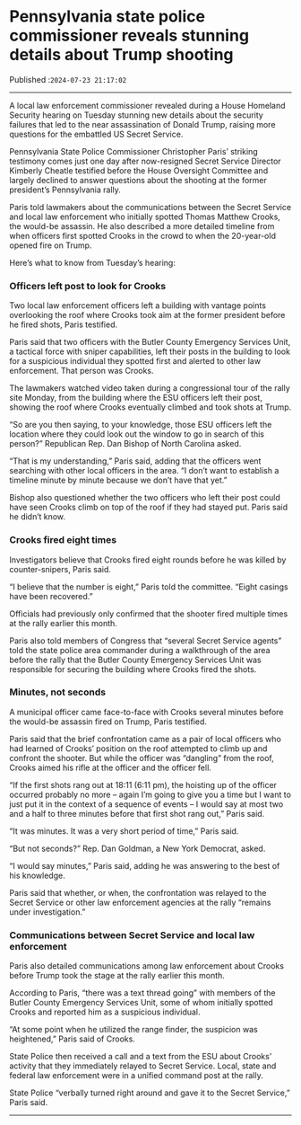 # Pennsylvania state police commissioner reveals stunning details about Trump shooting

Published :`2024-07-23 21:17:02`

---

A local law enforcement commissioner revealed during a House Homeland Security hearing on Tuesday stunning new details about the security failures that led to the near assassination of Donald Trump, raising more questions for the embattled US Secret Service.

Pennsylvania State Police Commissioner Christopher Paris’ striking testimony comes just one day after now-resigned Secret Service Director Kimberly Cheatle testified before the House Oversight Committee and largely declined to answer questions about the shooting at the former president’s Pennsylvania rally.

Paris told lawmakers about the communications between the Secret Service and local law enforcement who initially spotted Thomas Matthew Crooks, the would-be assassin. He also described a more detailed timeline from when officers first spotted Crooks in the crowd to when the 20-year-old opened fire on Trump.

Here’s what to know from Tuesday’s hearing:

### Officers left post to look for Crooks

Two local law enforcement officers left a building with vantage points overlooking the roof where Crooks took aim at the former president before he fired shots, Paris testified.

Paris said that two officers with the Butler County Emergency Services Unit, a tactical force with sniper capabilities, left their posts in the building to look for a suspicious individual they spotted first and alerted to other law enforcement. That person was Crooks.

The lawmakers watched video taken during a congressional tour of the rally site Monday, from the building where the ESU officers left their post, showing the roof where Crooks eventually climbed and took shots at Trump.

“So are you then saying, to your knowledge, those ESU officers left the location where they could look out the window to go in search of this person?” Republican Rep. Dan Bishop of North Carolina asked.

“That is my understanding,” Paris said, adding that the officers went searching with other local officers in the area. “I don’t want to establish a timeline minute by minute because we don’t have that yet.”

Bishop also questioned whether the two officers who left their post could have seen Crooks climb on top of the roof if they had stayed put. Paris said he didn’t know.

### Crooks fired eight times

Investigators believe that Crooks fired eight rounds before he was killed by counter-snipers, Paris said.

“I believe that the number is eight,” Paris told the committee. “Eight casings have been recovered.”

Officials had previously only confirmed that the shooter fired multiple times at the rally earlier this month.

Paris also told members of Congress that “several Secret Service agents” told the state police area commander during a walkthrough of the area before the rally that the Butler County Emergency Services Unit was responsible for securing the building where Crooks fired the shots.

### Minutes, not seconds

A municipal officer came face-to-face with Crooks several minutes before the would-be assassin fired on Trump, Paris testified.

Paris said that the brief confrontation came as a pair of local officers who had learned of Crooks’ position on the roof attempted to climb up and confront the shooter. But while the officer was “dangling” from the roof, Crooks aimed his rifle at the officer and the officer fell.

“If the first shots rang out at 18:11 (6:11 pm), the hoisting up of the officer occurred probably no more – again I’m going to give you a time but I want to just put it in the context of a sequence of events – I would say at most two and a half to three minutes before that first shot rang out,” Paris said.

“It was minutes. It was a very short period of time,” Paris said.

“But not seconds?” Rep. Dan Goldman, a New York Democrat, asked.

“I would say minutes,” Paris said, adding he was answering to the best of his knowledge.

Paris said that whether, or when, the confrontation was relayed to the Secret Service or other law enforcement agencies at the rally “remains under investigation.”

### Communications between Secret Service and local law enforcement

Paris also detailed communications among law enforcement about Crooks before Trump took the stage at the rally earlier this month.

According to Paris, “there was a text thread going” with members of the Butler County Emergency Services Unit, some of whom initially spotted Crooks and reported him as a suspicious individual.

“At some point when he utilized the range finder, the suspicion was heightened,” Paris said of Crooks.

State Police then received a call and a text from the ESU about Crooks’ activity that they immediately relayed to Secret Service. Local, state and federal law enforcement were in a unified command post at the rally.

State Police “verbally turned right around and gave it to the Secret Service,” Paris said.

---

